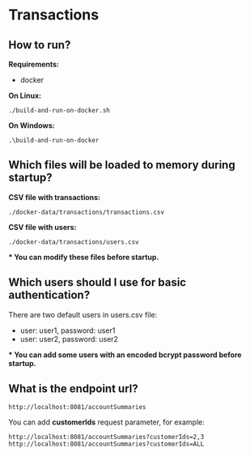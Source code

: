 # Transactions

## How to run?

**Requirements:**

* docker

**On Linux:**

```
./build-and-run-on-docker.sh
```

**On Windows:**

```
.\build-and-run-on-docker
```

## Which files will be loaded to memory during startup?

**CSV file with transactions:**

```
./docker-data/transactions/transactions.csv
```

**CSV file with users:**

```
./docker-data/transactions/users.csv
```

**\* You can modify these files before startup.**

## Which users should I use for basic authentication?

There are two default users in users.csv file:
* user: user1, password: user1
* user: user2, password: user2

**\* You can add some users with an encoded bcrypt password before startup.**

## What is the endpoint url?

```
http://localhost:8081/accountSummaries
```

You can add **customerIds** request parameter, for example:

```
http://localhost:8081/accountSummaries?customerIds=2,3
http://localhost:8081/accountSummaries?customerIds=ALL
```